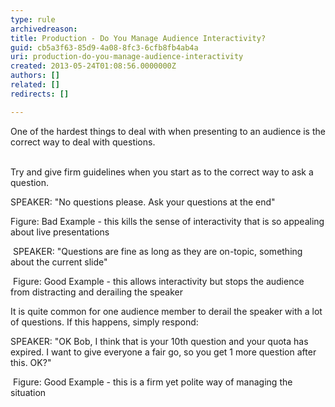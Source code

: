 ```yaml
---
type: rule
archivedreason: 
title: Production - Do You Manage Audience Interactivity?
guid: cb5a3f63-85d9-4a08-8fc3-6cfb8fb4ab4a
uri: production-do-you-manage-audience-interactivity
created: 2013-05-24T01:08:56.0000000Z
authors: []
related: []
redirects: []

---
```



One of the hardest things to deal with when presenting to an audience is the correct way to deal with questions.
<br><excerpt class='endintro'></excerpt><br>
<p>​Try and give firm guidelines when you start&#160;as to the correct way to ask a question.</p><p><span class="ssw-rteStyle-CodeArea">SPEAKER&#58; &quot;No questions please. Ask your questions at the end&quot;</span></p><p><span class="ssw-rteStyle-FigureBad">Figure&#58; Bad Example - this kills the sense of interactivity that is so appealing about live presentations</span></p><p><span class="ssw-rteStyle-CodeArea">&#160;SPEAKER&#58; &quot;Questions
are fine as long as they are on-topic, something about the current slide&quot;</span></p><p><span class="ssw-rteStyle-FigureGood">&#160;Figure&#58; Good Example - this allows interactivity but stops the audience from distracting and derailing the speaker</span></p><p>It
is quite common for one audience member to derail the speaker with a lot of
questions. If this happens, simply respond&#58;</p><p><span class="ssw-rteStyle-CodeArea">SPEAKER&#58; &quot;OK Bob, I think that is your 10th question and your quota has expired. I want to give everyone a fair go, so you get 1 more question after this. OK?&quot;</span></p><p><span class="ssw-rteStyle-FigureGood">&#160;Figure&#58; Good Example - this is a firm yet polite way of managing the situation</span></p>


